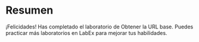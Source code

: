 # Resumen

¡Felicidades! Has completado el laboratorio de Obtener la URL base. Puedes practicar más laboratorios en LabEx para mejorar tus habilidades.
